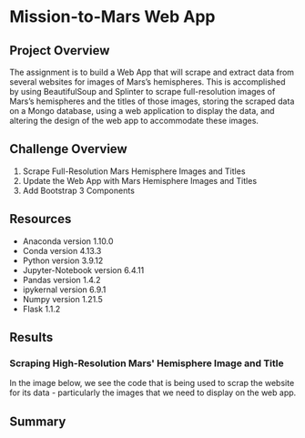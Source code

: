 # Mission-to-Mars Web App


## Project Overview

The assignment is to build a Web App that will scrape and extract data from several websites for images of Mars’s hemispheres. This is accomplished by using BeautifulSoup and Splinter to scrape full-resolution images of Mars’s hemispheres and the titles of those images, storing the scraped data on a Mongo database, using a web application to display the data, and altering the design of the web app to accommodate these images. 

## Challenge Overview

1. Scrape Full-Resolution Mars Hemisphere Images and Titles
2. Update the Web App with Mars Hemisphere Images and Titles
3. Add Bootstrap 3 Components

## Resources

- Anaconda version 1.10.0
- Conda version 4.13.3
- Python version 3.9.12
- Jupyter-Notebook version 6.4.11
- Pandas version 1.4.2
- ipykernal version 6.9.1
- Numpy version 1.21.5
- Flask 1.1.2

## Results

### Scraping High-Resolution Mars' Hemisphere Image and Title


In the image below, we see the code that is being used to scrap the website for its data - particularly the images that we need to display on the web app. 





## Summary

